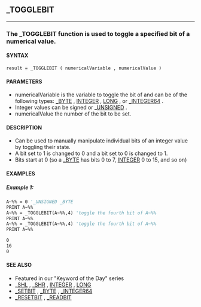 ## _TOGGLEBIT
---

### The _TOGGLEBIT function is used to toggle a specified bit of a numerical value.

#### SYNTAX

`result = _TOGGLEBIT ( numericalVariable , numericalValue )`

#### PARAMETERS
* numericalVariable is the variable to toggle the bit of and can be of the following types: [_BYTE](./_BYTE.md) , [INTEGER](./INTEGER.md) , [LONG](./LONG.md) , or [_INTEGER64](./_INTEGER64.md) .
* Integer values can be signed or [_UNSIGNED](./_UNSIGNED.md) .
* numericalValue the number of the bit to be set.


#### DESCRIPTION
* Can be used to manually manipulate individual bits of an integer value by toggling their state.
* A bit set to 1 is changed to 0 and a bit set to 0 is changed to 1.
* Bits start at 0 (so a [_BYTE](./_BYTE.md) has bits 0 to 7, [INTEGER](./INTEGER.md) 0 to 15, and so on)


#### EXAMPLES
##### Example 1:
```vb
A~%% = 0 '_UNSIGNED _BYTE
PRINT A~%%
A~%% = _TOGGLEBIT(A~%%,4) 'toggle the fourth bit of A~%%
PRINT A~%%
A~%% = _TOGGLEBIT(A~%%,4) 'toggle the fourth bit of A~%%
PRINT A~%%
```
  
```vb
0
16
0
```
  


#### SEE ALSO
* Featured in our "Keyword of the Day" series
* [_SHL](./_SHL.md) , [_SHR](./_SHR.md) , [INTEGER](./INTEGER.md) , [LONG](./LONG.md)
* [_SETBIT](./_SETBIT.md) , [_BYTE](./_BYTE.md) , [_INTEGER64](./_INTEGER64.md)
* [_RESETBIT](./_RESETBIT.md) , [_READBIT](./_READBIT.md)
